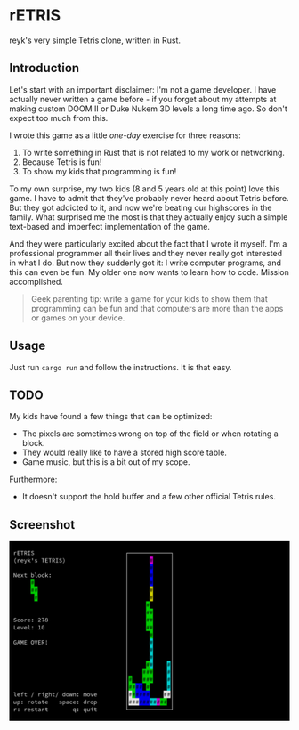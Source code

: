 rETRIS
======

reyk's very simple Tetris clone, written in Rust.

Introduction
------------

Let's start with an important disclaimer: I'm not a game developer. I
have actually never written a game before - if you forget about my
attempts at making custom DOOM II or Duke Nukem 3D levels a long time
ago.  So don't expect too much from this.

I wrote this game as a little _one-day_ exercise for three reasons:

1. To write something in Rust that is not related to my work or networking.
2. Because Tetris is fun!
3. To show my kids that programming is fun!

To my own surprise, my two kids (8 and 5 years old at this point) love
this game.  I have to admit that they've probably never heard about
Tetris before.  But they got addicted to it, and now we're beating our
highscores in the family.  What surprised me the most is that they
actually enjoy such a simple text-based and imperfect implementation
of the game.

And they were particularly excited about the fact that I wrote it
myself.  I'm a professional programmer all their lives and they never
really got interested in what I do.  But now they suddenly got it: I
write computer programs, and this can even be fun. My older one now
wants to learn how to code. Mission accomplished.

> Geek parenting tip: write a game for your kids to show them that
> programming can be fun and that computers are more than the apps or
> games on your device.

Usage
-----

Just run `cargo run` and follow the instructions.  It is that easy.

TODO
----

My kids have found a few things that can be optimized:

- The pixels are sometimes wrong on top of the field or when rotating a block.
- They would really like to have a stored high score table.
- Game music, but this is a bit out of my scope.

Furthermore:

- It doesn't support the hold buffer and a few other official Tetris rules.

Screenshot
----------

![rETRIS](retris.jpg?raw=true "rETRIS")
